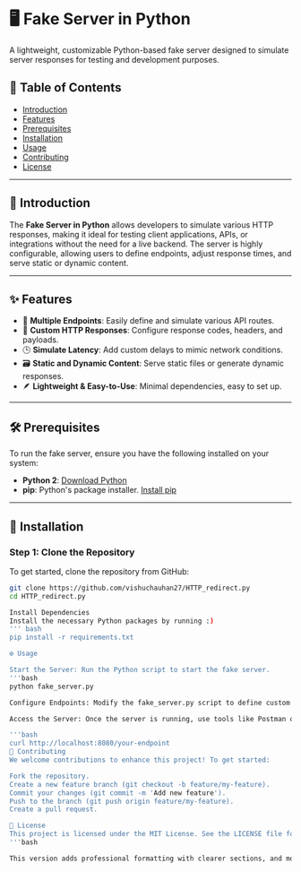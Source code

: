 # 🖥️ Fake Server in Python

A lightweight, customizable Python-based fake server designed to simulate server responses for testing and development purposes.

## 📑 Table of Contents
- [Introduction](#-introduction)
- [Features](#-features)
- [Prerequisites](#-prerequisites)
- [Installation](#installation)
- [Usage](#usage)
- [Contributing](#contributing)
- [License](#license)

---

## 📘 Introduction
The **Fake Server in Python** allows developers to simulate various HTTP responses, making it ideal for testing client applications, APIs, or integrations without the need for a live backend. The server is highly configurable, allowing users to define endpoints, adjust response times, and serve static or dynamic content.

---

## ✨ Features
- 📍 **Multiple Endpoints**: Easily define and simulate various API routes.
- 🔧 **Custom HTTP Responses**: Configure response codes, headers, and payloads.
- 🕒 **Simulate Latency**: Add custom delays to mimic network conditions.
- 🗃 **Static and Dynamic Content**: Serve static files or generate dynamic responses.
- 🪶 **Lightweight & Easy-to-Use**: Minimal dependencies, easy to set up.

---

## 🛠 Prerequisites
To run the fake server, ensure you have the following installed on your system:
- **Python 2**: [Download Python](https://www.python.org/downloads/release/python-272/)
- **pip**: Python's package installer. [Install pip](https://pip.pypa.io/en/stable/)

---

## 🚀 Installation

### Step 1: Clone the Repository
To get started, clone the repository from GitHub:
```bash
git clone https://github.com/vishuchauhan27/HTTP_redirect.py
cd HTTP_redirect.py

Install Dependencies
Install the necessary Python packages by running :)
''' bash
pip install -r requirements.txt

⚙️ Usage

Start the Server: Run the Python script to start the fake server.
'''bash
python fake_server.py

Configure Endpoints: Modify the fake_server.py script to define custom endpoints and responses based on your needs.

Access the Server: Once the server is running, use tools like Postman or curl to test your endpoints:

'''bash
curl http://localhost:8080/your-endpoint
🤝 Contributing
We welcome contributions to enhance this project! To get started:

Fork the repository.
Create a new feature branch (git checkout -b feature/my-feature).
Commit your changes (git commit -m 'Add new feature').
Push to the branch (git push origin feature/my-feature).
Create a pull request.

📄 License
This project is licensed under the MIT License. See the LICENSE file for more details
'''bash

This version adds professional formatting with clearer sections, and more detailed steps for installation and usage, and includes instructions for contributing, enhancing the overall user experience.


